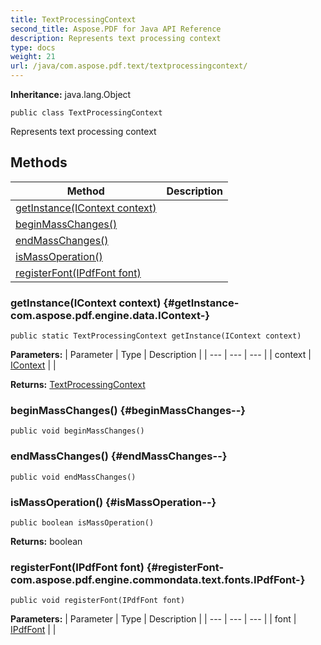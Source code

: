 ```yaml
---
title: TextProcessingContext
second_title: Aspose.PDF for Java API Reference
description: Represents text processing context
type: docs
weight: 21
url: /java/com.aspose.pdf.text/textprocessingcontext/
---
```

**Inheritance:**
java.lang.Object
```
public class TextProcessingContext
```

Represents text processing context
## Methods

| Method | Description |
| --- | --- |
| [getInstance(IContext context)](#getInstance-com.aspose.pdf.engine.data.IContext-) |  |
| [beginMassChanges()](#beginMassChanges--) |  |
| [endMassChanges()](#endMassChanges--) |  |
| [isMassOperation()](#isMassOperation--) |  |
| [registerFont(IPdfFont font)](#registerFont-com.aspose.pdf.engine.commondata.text.fonts.IPdfFont-) |  |
### getInstance(IContext context) {#getInstance-com.aspose.pdf.engine.data.IContext-}
```
public static TextProcessingContext getInstance(IContext context)
```




**Parameters:**
| Parameter | Type | Description |
| --- | --- | --- |
| context | [IContext](../../com.aspose.pdf.engine.data/icontext) |  |

**Returns:**
[TextProcessingContext](../../com.aspose.pdf.text/textprocessingcontext)
### beginMassChanges() {#beginMassChanges--}
```
public void beginMassChanges()
```




### endMassChanges() {#endMassChanges--}
```
public void endMassChanges()
```




### isMassOperation() {#isMassOperation--}
```
public boolean isMassOperation()
```




**Returns:**
boolean
### registerFont(IPdfFont font) {#registerFont-com.aspose.pdf.engine.commondata.text.fonts.IPdfFont-}
```
public void registerFont(IPdfFont font)
```




**Parameters:**
| Parameter | Type | Description |
| --- | --- | --- |
| font | [IPdfFont](../../com.aspose.pdf.engine.commondata.text.fonts/ipdffont) |  |

